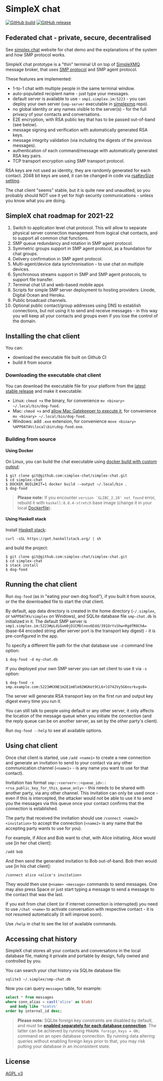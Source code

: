 # SimpleX chat

[![GitHub build](https://github.com/simplex-chat/simplex-chat/workflows/build/badge.svg)](https://github.com/simplex-chat/simplex-chat/actions?query=workflow%3Abuild)
[![GitHub release](https://img.shields.io/github/v/release/simplex-chat/simplex-chat)](https://github.com/simplex-chat/simplex-chat/releases)

## Federated chat - private, secure, decentralised

See [simplex.chat](https://simplex.chat) website for chat demo and the explanations of the system and how SMP protocol works.

SimpleX chat prototype is a "thin" terminal UI on top of [SimpleXMQ](https://github.com/simplex-chat/simplexmq) message broker, that uses [SMP protocol](https://github.com/simplex-chat/simplexmq/protocol) and SMP agent protocol.

These features are implemented:
- 1-to-1 chat with multiple people in the same terminal window.
- auto-populated recipient name - just type your messages.
- default server is available to use - `smp1.simplex.im:5223` - you can deploy your own server (`smp-server` executable in [simplexmq](https://github.com/simplex-chat/simplexmq) repo).
- no global identity or any names visible to the server(s) - for the full privacy of your contacts and conversations.
- E2E encryption, with RSA public key that has to be passed out-of-band (see below).
- message signing and verification with automatically generated RSA keys.
- message integrity validation (via including the digests of the previous messages).
- authentication of each command/message with automatically generated RSA key pairs.
- TCP transport encryption using SMP transport protocol.

RSA keys are not used as identity, they are randomly generated for each contact. 2048 bit keys are used, it can be changed in code via [rsaKeySize setting](https://github.com/simplex-chat/simplex-chat/blob/master/apps/dog-food/Main.hs).

The chat client "seems" stable, but it is quite new and unaudited, so you probably should NOT use it yet for high security communications - unless you know what you are doing.

## SimpleX chat roadmap for 2021-22

1. Switch to application level chat protocol. This will allow to separate physical server connection management from logical chat contacts, and to support all common chat functions.
2. SMP queue redundancy and rotation in SMP agent protocol.
3. Symmetric groups support in SMP agent protocol, as a foundation for chat groups.
4. Delivery confirmation in SMP agent protocol.
5. Multi-agent/device data synchronisation - to use chat on multiple devices.
6. Synchronous streams support in SMP and SMP agent protocols, to support file transfer.
7. Terminal chat UI and web-based mobile apps
8. Scripts for simple SMP server deployment to hosting providers: Linode, Digital Ocean and Heroku.
9. Public broadcast channels.
10. Optional public contact/group addresses using DNS to establish connections, but not using it to send and receive messages - in this way you will keep all your contacts and groups even if you lose the control of the domain.

## Installing the chat client

You can:
- download the executable file built on Github CI
- build it from source

### Downloading the executable chat client

You can download the executable file for your platform from the [latest stable release](https://github.com/simplex-chat/simplex-chat/releases) and make it executable:

  - Linux: `chmod +x` the binary, for convenience `mv <binary> ~/.local/bin/dog-food`.
  - Mac: `chmod +x` and [allow Mac Gatekeeper to execute it](https://support.apple.com/en-us/HT202491), for convenience `mv <binary> ~/.local/bin/dog-food`.
  - Windows: add `.exe` extension, for convenience `move <binary> %APPDATA%\local\bin\dog-food.exe`.

### Building from source

#### Using Docker

On Linux, you can build the chat executable using [docker build with custom output](https://docs.docker.com/engine/reference/commandline/build/#custom-build-outputs):

```shell
$ git clone git@github.com:simplex-chat/simplex-chat.git
$ cd simplex-chat
$ DOCKER_BUILDKIT=1 docker build --output ~/.local/bin .
$ dog-food
```

> **Please note:** If you encounter ``version `GLIBC_2.28' not found`` error, rebuild it with `haskell:8.8.4-stretch` base image (change it in your local [Dockerfile](Dockerfile)).

#### Using Haskell stack

Install [Haskell stack](https://docs.haskellstack.org/en/stable/README/):

```shell
curl -sSL https://get.haskellstack.org/ | sh
```

and build the project:

```shell
$ git clone git@github.com:simplex-chat/simplex-chat.git
$ cd simplex-chat
$ stack install
$ dog-food
```

## Running the chat client

Run `dog-food` (as in "eating your own dog food"), if you built it from source, or the the downloaded file to start the chat client.

By default, app data directory is created in the home directory (`~/.simplex`, or `%APPDATA%/simplex` on Windows), and SQLite database file `smp-chat.db` is initialized in it. The default SMP server is `smp1.simplex.im:5223#pLdiGvm0jD1CMblnov6Edd/391OrYsShw+RgdfR0ChA=` (base-64 encoded string after server port is the transport key digest) - it is pre-configured in the app.

To specify a different file path for the chat database use `-d` command line option:

```shell
$ dog-food -d my-chat.db
```

If you deployed your own SMP server you can set client to use it via `-s` option:

```shell
$ dog-food -s smp.example.com:5223#KXNE1m2E1m0lm92WGKet9CL6+lO742Vy5G6nsrkvgs8=
```

The server will generate RSA transport key on the first run and output key digest every time you run it.

You can still talk to people using default or any other server, it only affects the location of the message queue when you initiate the connection (and the reply queue can be on another server, as set by the other party's client).

Run `dog-food --help` to see all available options.

## Using chat client

Once chat client is started, use `/add <name1>` to create a new connection and generate an invitation to send to your contact via any other communication channel (`<name1>` - is any name you want to use for that contact).

Invitation has format `smp::<server>::<queue_id>::<rsa_public_key_for_this_queue_only>` - this needs to be shared with another party, via any other channel. This invitation can only be used once - even if this is intercepted, the attacker would not be able to use it to send you the messages via this queue once your contact confirms that the connection is established.

The party that received the invitation should use `/connect <name2> <invitation>` to accept the connection (`<name2>` is any name that the accepting party wants to use for you).

For example, if Alice and Bob want to chat, with Alice initiating, Alice would use [in her chat client]:

```
/add bob
```

And then send the generated invitation to Bob out-of-band. Bob then would use [in his chat client]:

```
/connect alice <alice's invitation>
```

They would then use `@<name> <message>` commands to send messages. One may also press Space or just start typing a message to send a message to the contact that was the last.

If you exit from chat client (or if internet connection is interrupted) you need to use `/chat <name>` to activate conversation with respective contact - it is not resumed automatically (it will improve soon).

Use `/help` in chat to see the list of available commands.

## Accessing chat history

SimpleX chat stores all your contacts and conversations in the local database file, making it private and portable by design, fully owned and controlled by you.

You can search your chat history via SQLite database file:

```
sqlite3 ~/.simplex/smp-chat.db
```

Now you can query `messages` table, for example:

```sql
select * from messages
where conn_alias = cast('alice' as blob)
  and body like '%cats%'
order by internal_id desc;
```

> **Please note:** SQLite foreign key constraints are disabled by default, and must be **[enabled separately for each database connection](https://sqlite.org/foreignkeys.html#fk_enable)**. The latter can be achieved by running `PRAGMA foreign_keys = ON;` command on an open database connection. By running data altering queries without enabling foreign keys prior to that, you may risk putting your database in an inconsistent state.

## License

[AGPL v3](./LICENSE)
